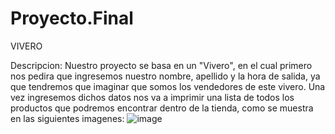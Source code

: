 # Proyecto.Final

VIVERO

Descripcion:
Nuestro proyecto se basa en un "Vivero", en el cual primero nos pedira que ingresemos nuestro nombre, apellido y la hora de salida, ya que tendremos que imaginar que somos los vendedores de este vivero.
Una vez ingresemos dichos datos nos va a imprimir una lista de todos los productos que podremos encontrar dentro de la tienda, como se muestra en las siguientes imagenes:
![image](https://github.com/renatoqc/Proyecto.Final/assets/101827901/442f466b-a66a-4699-80e9-b28faced759d)

